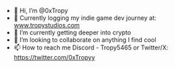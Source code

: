 - 👋 Hi, I’m @0xTropy
- 👀 Currently logging my indie game dev journey at: www.tropystudios.com
- 🌱 I’m currently getting deeper into crypto
- 💞️ I’m looking to collaborate on anything I find cool
- 📫 How to reach me Discord - Tropy5465 or Twitter/X: https://twitter.com/0xTropyy

<!---
0xTropy/0xTropy is a ✨ special ✨ repository because its `README.md` (this file) appears on your GitHub profile.
You can click the Preview link to take a look at your changes.
--->
